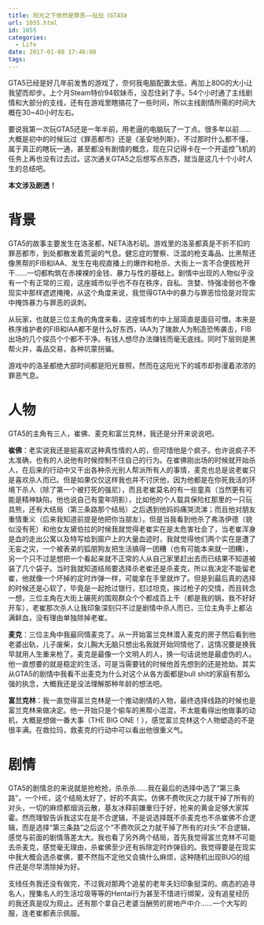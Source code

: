 ```yaml
---
title: 阳光之下依然是罪恶——扯扯《GTA5》
url: 1055.html
id: 1055
categories:
  - Life
date: 2017-01-08 17:46:08
tags:
---
```


GTA5已经是好几年前发售的游戏了，奈何我电脑配置太低，再加上80G的大小让我望而却步。上个月Steam特价94软妹币，没忍住剁了手。54个小时通了主线剧情和大部分的支线，还有在游戏里瞎搞花了一些时间，所以主线剧情所需的时间大概在30~40小时左右。

要说我第一次玩GTA5还是一年半前，用老逼的电脑玩了一丁点。很多年以前……大概是初中的时候玩过《罪恶都市》还是《圣安地列斯》，不过那时什么都不懂，属于真正的瞎玩一通，甚至都没有剧情的概念，现在只记得卡在一个开遥控飞机的任务上再也没有过去过。这次通关GTA5之后想写点东西，就当是这几十个小时人生的总结吧。

**本文涉及剧透！**

# 背景

GTA5的故事主要发生在洛圣都，NETA洛杉矶。游戏里的洛圣都真是不折不扣的罪恶都市，到处都散发着荒诞的气息。健忘症的警察、泛滥的枪支毒品、比黑帮还像黑帮的FIB和IAA、发生在电视直播上的爆炸和枪杀、大街上一言不合便拔枪开干……一切都构筑在赤裸裸的金钱、暴力与性的基础上。剧情中出现的人物似乎没有一个有正常的三观，这座城市似乎也不存在秩序，自私、贪婪、恃强凌弱也不像现实中那样遮遮掩掩，从这个角度来说，我觉得GTA中的暴力与罪恶恰恰是对现实中掩饰暴力与罪恶的讽刺。

从玩家，也就是三位主角的角度来看，这座城市的中上层简直是面目可憎。本来是秩序维护者的FIB和IAA都不是什么好东西，IAA为了拨款人为制造恐怖袭击，FIB出场的几个探员个个都不干净。有钱人想尽办法赚钱而毫无底线。同时下层则是黑帮火并，毒品交易，各种坑蒙拐骗。

游戏中的洛圣都绝大部时间都是阳光普照，然而在这阳光下的城市却弥漫着浓浓的罪恶气息。

# 人物

GTA5的主角有三人，崔佛、麦克和富兰克林，我还是分开来说说吧。

**崔佛**：老实说我还是挺喜欢这种真性情的人的，但可惜他是个疯子。也许说疯子不太准确，也有的人说他有时候控制不住自己的行为。在崔佛刚出场的时候就开始杀人，在后来的行动中又干出各种杀光别人帮派所有人的事情，麦克也总是说老崔只是喜欢杀人而已。但是如果仅仅这样我也并不讨厌他，因为他都是在你死我活的环境下杀人（除了第一个被打死的强尼），而且老崔莫名的有一些童真（当然更有可能是精神缺陷，他也说自己有童年阴影），比如他的个人载具保险杠那里的一只玩具熊，还有大结局（第三条路那个结局）之后遇到他妈妈痛哭流涕；而且他对朋友重情重义（后来我知道前提是他把你当朋友）。但是当我看到他杀了弗洛伊德（貌似没有死）和他女友黛伯拉的时候我就觉得老崔实在是太危害社会了，当老崔浑身是血的走出公寓以及特写给到窗户上的大量血迹时，我就觉得他们两个实在是遭了无妄之灾，一个被表弟的狐朋狗友把生活搞得一团糟（也有可能本来就一团糟），另一个只不过是想把一个看起来就不正常的人从自己家里赶出去而已结果不知道被装了几个袋子。当时我就知道结局要选择杀老崔还是杀麦克，所以我决定不能留老崔，他就像一个坏掉的定时炸弹一样，可能拿在手里就炸了。但是到最后真的选择的时候还是心软了，毕竟是一起抢过银行，怼过坦克，挨过枪子的交情，而且转念一想，三位主角在大街上碾死的围观群众个个都成百上千（都是我的锅，我不好好开车），老崔那次杀人让我印象深刻只不过是剧情中杀人而已，三位主角手上都沾满鲜血，没有理由单独除掉老崔。

**麦克**：三位主角中我最同情麦克了。从一开始富兰克林潜入麦克的房子然后看到他老婆出轨，儿子废柴，女儿胸大无脑只想出名我就开始同情他了，这情况要是换我早就用人生重来枪了。麦克是最像一个文明人的人，换一句话说他是最虚伪的人。他一直想要的就是稳定的生活，可是当需要钱的时候他首先想到的还是抢劫。其实从GTA5的剧情中我看不出麦克为什么对这个从各方面都是bull shit的家庭有那么强的执念，大概我还是没法理解那种年龄的想法吧。

**富兰克林**：我一直觉得富兰克林是一个推动剧情的人物，最终选择线路的时候也是富兰克林来做决定。他一开始只是个偷车的黑帮小混混，不太能看得出他做事的动机，大概是想做一番大事（THE BIG ONE！），感觉富兰克林这个人物塑造的不是很丰满。在救拉玛，救麦克的行动中可以看出他很重义气。

# 剧情

GTA5的剧情总的来说就是抢枪抢，杀杀杀……我在最后的选择中选了“第三条路”，一个HE，这个结局太好了，好的不真实。仿佛不费吹灰之力就干掉了所有的对头，一切的麻烦都烟消云散，基友冰释前嫌重归于好，抢来的黄金足够大家挥霍。然而理智告诉我这实在是不合逻辑，不是说选择既不杀麦克也不杀崔佛不合逻辑，而是选择“第三条路”之后这个“不费吹灰之力就干掉了所有的对头”不合逻辑，感觉与前面的剧情落差太大。我也看了另外两个结局，首先我觉得富兰克林不可能去杀麦克，感觉毫无理由，杀崔佛至少还有拆除定时炸弹目的。我觉得要是在现实中我大概会选杀崔佛，要不然指不定他又会搞什么麻烦，这种随机出现BUG的组件还是尽早清除掉为好。

支线任务我还没有做完，不过我对那两个追星的老年夫妇印象挺深的。病态的追寻名人，搜集名人的生活垃圾等等的Hentai行为甚至不惜进行绑架，没有追星经历的我还真是叹为观止。还有那个拿自己老婆当酬劳的房地产中介……一个大写的服，连老崔都表示佩服。